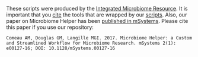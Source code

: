 These scripts were produced by the [Integrated Microbiome Resource](http://cgeb-imr.ca/index.html). It is important that you [cite](https://github.com/mlangill/microbiome_helper/wiki/Requirements) the tools that are wrapped by our [scripts](https://github.com/mlangill/microbiome_helper). Also, our paper on Microbiome Helper has been [published in mSystems](http://msystems.asm.org/content/2/1/e00127-16). Please cite this paper if you use our repository:  

    Comeau AM, Douglas GM, Langille MGI. 2017. Microbiome Helper: a Custom and Streamlined Workflow for Microbiome Research. mSystems 2(1): e00127-16; DOI: 10.1128/mSystems.00127-16    